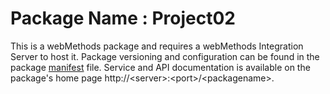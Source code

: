 # Package Name : Project02
This is a webMethods package and requires a webMethods Integration Server to host it. Package versioning and configuration can be found in the package [manifest](./Project02/manifest.v3) file. Service and API documentation is available on the package's home page http://&lt;server&gt;:&lt;port&gt;/&lt;packagename>.